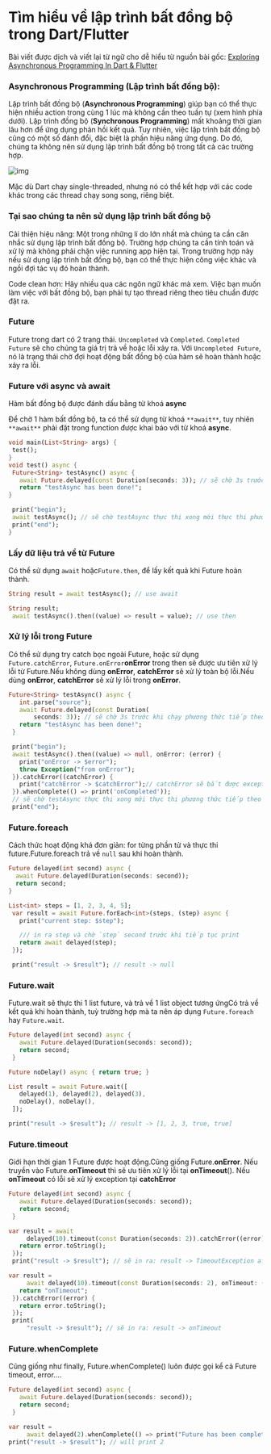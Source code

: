 # Tìm hiểu về lập trình bất đồng bộ trong Dart/Flutter

Bài viết được dịch và viết lại từ ngữ cho dễ hiểu từ nguồn bài gốc: [Exploring Asynchronous Programming In Dart & Flutter](https://medium.com/flutterdevs/exploring-asynchronous-programming-in-dart-flutter-25f341af32f)

### Asynchronous Programming (Lập trình bất đồng bộ):

Lập trình bất đồng bộ (**Asynchronous Programming**) giúp bạn có thể thực hiện nhiều action trong cùng 1 lúc mà không cần theo tuần tự (xem hình phía dưới). Lập trình đồng bộ (**Synchronous Programming**) mất khoảng thời gian lâu hơn để ứng dụng phản hồi kết quả. Tuy nhiên, việc lập trình bất đồng bộ cũng có một số đánh đổi, đặc biệt là phần hiệu năng ứng dụng. Do đó, chúng ta không nên sử dụng lập trình bất đồng bộ trong tất cả các trường hợp.

![img](https://200lab-blog.imgix.net/2021/07/image-111.png)

Mặc dù Dart chạy single-threaded, nhưng nó có thể kết hợp với các code khác trong các thread chạy song song, riêng biệt.

### Tại sao chúng ta nên sử dụng lập trình bất đồng bộ

Cải thiện hiệu năng: Một trong những lí do lớn nhất mà chúng ta cần căn nhắc sử dụng lập trình bất đồng bộ. Trường hợp chúng ta cần tính toán và xử lý mà không phải chặn việc running app hiện tại. Trong trường hợp này nếu sử dụng lập trình bất đồng bộ, bạn có thể thực hiện công việc khác và ngồi đợi tác vụ đó hoàn thành.

Code clean hơn: Hãy nhiều qua các ngôn ngữ khác mà xem. Việc bạn muốn làm việc với bất đồng bộ, bạn phải tự tạo thread riêng theo tiêu chuẩn được đặt ra.

### Future

Future trong dart có 2 trạng thái. `Uncompleted` và `Completed`. `Completed Future` sẽ cho chúng ta giá trị trả về hoặc lỗi xảy ra. Với `Uncompleted Future`, nó là trạng thái chờ đợi hoạt động bất đồng bộ của hàm sẽ hoàn thành hoặc xảy ra lỗi.

### Future với async và await

Hàm bất đồng bộ được đánh dấu bằng từ khoá  **async**

Để chờ 1 hàm bất đồng bộ, ta có thể sử dụng từ khoá `**await**`, tuy nhiên `**await**` phải đặt trong function được khai báo với từ khoá **async**.

```dart
void main(List<String> args) {
 test();
}
void test() async {
 Future<String> testAsync() async {
   await Future.delayed(const Duration(seconds: 3)); // sẽ chờ 3s trước khi chạy phương thức tiếp theo
   return "testAsync has been done!";
}

 print("begin");
 await testAsync(); // sẽ chờ testAsync thực thi xong mới thực thi phương thức tiếp theo
 print("end");
}

```

### Lấy dữ liệu trả về từ Future

Có thể sử dụng `await` hoặc`Future.then`, để lấy kết quả khi Future hoàn thành.

```dart
String result = await testAsync(); // use await

String result;
 await testAsync().then((value) => result = value); // use then
```

### Xử lý lỗi trong Future

Có thể sử dụng try catch bọc ngoài Future, hoặc sử dụng `Future.catchError`, `Future.onError`**onError** trong then sẽ được ưu tiên xử lý lỗi từ Future.Nếu không dùng **onError**, **catchError** sẽ xử lý toàn bộ lỗi.Nếu dùng **onError**, **catchError** sẽ xử lý lỗi trong **onError**.

```dart
Future<String> testAsync() async {
   int.parse("source");
   await Future.delayed(const Duration(
       seconds: 3)); // sẽ chờ 3s trước khi chạy phương thức tiếp theo
   return "testAsync has been done!";
 }

 print("begin");
 await testAsync().then((value) => null, onError: (error) {
   print("onError -> $error");
   throw Exception("from onError");
 }).catchError((catchError) {
   print("catchError -> $catchError");// catchError sẽ bắt được exception
 }).whenComplete(() => print('onCompleted'));
 // sẽ chờ testAsync thực thi xong mới thực thi phương thức tiếp theo
 print("end");


```

### **Future.foreach**

Cách thức hoạt động khá đơn giản: for từng phần tử và thực thi future.Future.foreach trả về `null` sau khi hoàn thành.

```dart
Future delayed(int second) async {
  await Future.delayed(Duration(seconds: second));
  return second;
}

List<int> steps = [1, 2, 3, 4, 5];
 var result = await Future.forEach<int>(steps, (step) async {
   print("current step: $step");

   /// in ra step và chờ `step` second trước khi tiếp tục print
   return await delayed(step);
 });

 print("result -> $result"); // result -> null


```

### **Future.wait**

Future.wait sẽ thực thi 1 list future, và trả về 1 list object tương ứngCó trả về kết quả khi hoàn thành, tuỳ trường hợp mà ta nên áp dụng `Future.foreach` hay `Future.wait`.

```dart
Future delayed(int second) async {
   await Future.delayed(Duration(seconds: second));
   return second;
 }

Future noDelay() async { return true; }

List result = await Future.wait([
   delayed(1), delayed(2), delayed(3),
   noDelay(), noDelay(),
 ]);

print("result -> $result"); // result -> [1, 2, 3, true, true]


```

### **Future.timeout**

Giới hạn thời gian 1 Future được hoạt động.Cũng giống Future.**onError**. Nếu truyền vào Future.**onTimeout** thì sẽ ưu tiên xử lý lỗi tại **onTimeout**(). Nếu **onTimeout** có lỗi sẽ xử lý exception tại **catchError**

```dart
Future delayed(int second) async {
   await Future.delayed(Duration(seconds: second));
   return second;
 }

var result = await
     delayed(10).timeout(const Duration(seconds: 2)).catchError((error) {
   return error.toString();
 });
 print("result -> $result"); // sẽ in ra: result -> TimeoutException after 0:00:02.000000: Future not completed


```

```dart
var result =
     await delayed(10).timeout(const Duration(seconds: 2), onTimeout: () {
   return "onTimeout";
 }).catchError((error) {
   return error.toString();
 });
 print(
     "result -> $result"); // sẽ in ra: result -> onTimeout

```

### Future.whenComplete

Cũng giống như finally, Future.whenComplete() luôn được gọi kể cả Future timeout, error….

```dart
Future delayed(int second) async {
   await Future.delayed(Duration(seconds: second));
   return second;
 }

var result =
     await delayed(2).whenComplete(() => print("Future has been completed!"));
print("result -> $result"); // will print 2


```



